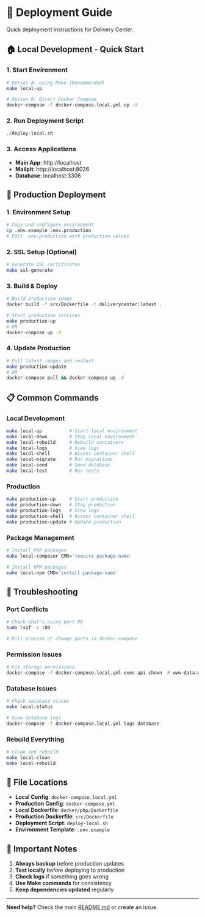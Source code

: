 # 🚀 Deployment Guide

Quick deployment instructions for Delivery Center.

## 🏠 Local Development - Quick Start

### 1. Start Environment
```bash
# Option A: Using Make (Recommended)
make local-up

# Option B: Direct Docker Compose
docker-compose -f docker-compose.local.yml up -d
```

### 2. Run Deployment Script
```bash
./deploy-local.sh
```

### 3. Access Applications
- **Main App**: http://localhost
- **Mailpit**: http://localhost:8026
- **Database**: localhost:3306

## 🚀 Production Deployment

### 1. Environment Setup
```bash
# Copy and configure environment
cp .env.example .env.production
# Edit .env.production with production values
```

### 2. SSL Setup (Optional)
```bash
# Generate SSL certificates
make ssl-generate
```

### 3. Build & Deploy
```bash
# Build production image
docker build -f src/Dockerfile -t deliverycenter:latest .

# Start production services
make production-up
# OR
docker-compose up -d
```

### 4. Update Production
```bash
# Pull latest images and restart
make production-update
# OR
docker-compose pull && docker-compose up -d
```

## 📋 Common Commands

### Local Development
```bash
make local-up          # Start local environment
make local-down        # Stop local environment
make local-rebuild     # Rebuild containers
make local-logs        # View logs
make local-shell       # Access container shell
make local-migrate     # Run migrations
make local-seed        # Seed database
make local-test        # Run tests
```

### Production
```bash
make production-up     # Start production
make production-down   # Stop production
make production-logs   # View logs
make production-shell  # Access container shell
make production-update # Update production
```

### Package Management
```bash
# Install PHP packages
make local-composer CMD='require package-name'

# Install NPM packages
make local-npm CMD='install package-name'
```

## 🔧 Troubleshooting

### Port Conflicts
```bash
# Check what's using port 80
sudo lsof -i :80

# Kill process or change ports in docker-compose
```

### Permission Issues
```bash
# Fix storage permissions
docker-compose -f docker-compose.local.yml exec api chown -R www-data:www-data storage
```

### Database Issues
```bash
# Check database status
make local-status

# View database logs
docker-compose -f docker-compose.local.yml logs database
```

### Rebuild Everything
```bash
# Clean and rebuild
make local-clean
make local-rebuild
```

## 📁 File Locations

- **Local Config**: `docker-compose.local.yml`
- **Production Config**: `docker-compose.yml`
- **Local Dockerfile**: `docker/php/Dockerfile`
- **Production Dockerfile**: `src/Dockerfile`
- **Deployment Script**: `deploy-local.sh`
- **Environment Template**: `.env.example`

## 🚨 Important Notes

1. **Always backup** before production updates
2. **Test locally** before deploying to production
3. **Check logs** if something goes wrong
4. **Use Make commands** for consistency
5. **Keep dependencies updated** regularly

---

**Need help?** Check the main [README.md](README.md) or create an issue. 